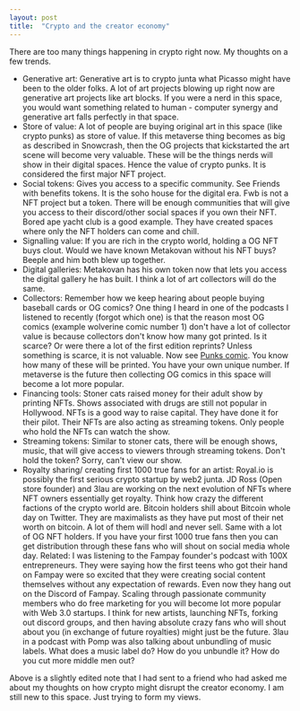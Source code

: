 ```yaml
---
layout: post
title:  "Crypto and the creator economy"
---
```


There are too many things happening in crypto right now. My thoughts on a few trends.

- Generative art: Generative art is to crypto junta what Picasso might have been to the older folks. A lot of art projects blowing up right now are generative art projects like art blocks. If you were a nerd in this space, you would want something related to human - computer synergy and generative art falls perfectly in that space.
- Store of value: A lot of people are buying original art in this space (like crypto punks) as store of value. If this metaverse thing becomes as big as described in Snowcrash, then the OG projects that kickstarted the art scene will become very valuable. These will be the things nerds will show in their digital spaces. Hence the value of crypto punks. It is considered the first major NFT project.
- Social tokens: Gives you access to a specific community. See Friends with benefits tokens. It is the soho house for the digital era. Fwb is not a NFT project but a token. There will be enough communities that will give you access to their discord/other social spaces if you own their NFT. Bored ape yacht club is a good example. They have created spaces where only the NFT holders can come and chill.
- Signalling value: If you are rich in the crypto world, holding a OG NFT buys clout. Would we have known Metakovan without his NFT buys? Beeple and him both blew up together.
- Digital galleries: Metakovan has his own token now that lets you access the digital gallery he has built. I think a lot of art collectors will do the same.
- Collectors: Remember how we keep hearing about people buying baseball cards or OG comics? One thing I heard in one of the podcasts I listened to recently (forgot which one) is that the reason most OG comics (example wolverine comic number 1) don't have a lot of collector value is because collectors don't know how many got printed. Is it scarce? Or were there a lot of the first edition reprints? Unless something is scarce, it is not valuable. Now see [Punks comic](https://punkscomic.com/). You know how many of these will be printed. You have your own unique number. If metaverse is the future then collecting OG comics in this space will become a lot more popular.
- Financing tools: Stoner cats raised money for their adult show by printing NFTs. Shows associated with drugs are still not popular in Hollywood. NFTs is a good way to raise capital. They have done it for their pilot. Their NFTs are also acting as streaming tokens. Only people who hold the NFTs can watch the show.
- Streaming tokens: Similar to stoner cats, there will be enough shows, music, that will give access to viewers through streaming tokens. Don't hold the token? Sorry, can't view our show.
- Royalty sharing/ creating first 1000 true fans for an artist: Royal.io is possibly the first serious crypto startup by web2 junta. JD Ross (Open store founder) and 3lau are working on the next evolution of NFTs where NFT owners essentially get royalty. Think how crazy the different factions of the crypto world are. Bitcoin holders shill about Bitcoin whole day on Twitter. They are maximalists as they have put most of their net worth on bitcoin. A lot of them will hodl and never sell. Same with a lot of OG NFT holders. If you have your first 1000 true fans then you can get distribution through these fans who will shout on social media whole day. Related: I was listening to the Fampay founder's podcast with 100X entrepreneurs. They were saying how the first teens who got their hand on Fampay were so excited that they were creating social content themselves without any expectation of rewards. Even now they hang out on the Discord of Fampay. Scaling through passionate community members who do free marketing for you will become lot more popular with Web 3.0 startups. I think for new artists, launching NFTs, forking out discord groups, and then having absolute crazy fans who will shout about you (in exchange of future royalties) might just be the future. 3lau in a podcast with Pomp was also talking about unbundling of music labels. What does a music label do? How do you unbundle it? How do you cut more middle men out?

Above is a slightly edited note that I had sent to a friend who had asked me about my thoughts on how crypto might disrupt the creator economy. I am still new to this space. Just trying to form my views.

